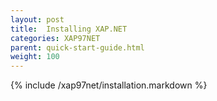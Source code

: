 ```yaml
---
layout: post
title:  Installing XAP.NET
categories: XAP97NET
parent: quick-start-guide.html
weight: 100
---
```


{% include /xap97net/installation.markdown %}
